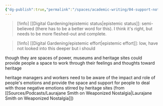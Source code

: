 ```yaml
---
{"dg-publish":true,"permalink":"/spaces/academic-writing/04-support-notes/100-critical-heritage/museums-and-heritage-spaces-as-sites-of-emotional-work/"}
---
```


>[!info] [[Digital Gardening/epistemic status\|epistemic status]]:
>semi-believed (there has to be a better word for this). I think it's right, but needs to be more fleshed-out and complete.

>[!info] [[Digital Gardening/epistemic effort\|epistemic effort]]:
>low, have not looked into this deeper but i should

though they are spaces of power, museums and heritage sites could provide people a space to work through their feelings and thoughts toward heritage

heritage managers and workers need to be aware of the impact and role of people's emotions and provide the space and support for people to deal with those negative emotions stirred by heritage sites (from [[Sources/Podcasts/Laurajane Smith on Weaponized Nostalgia\|Laurajane Smith on Weaponized Nostalgia]])

